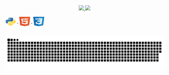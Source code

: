
<div align="center">
  <a href="https://github.com/Sabrina-Lopes">
  <img height="150em" src="https://github-readme-stats.vercel.app/api?username=Sabrina-Lopes&show_icons=true&theme=aura&include_all_commits=true&count_private=true"/>
  <img height="150em" src="https://github-readme-stats.vercel.app/api/top-langs/?username=Sabrina-Lopes&layout=compact&langs_count=7&theme=aura"/>
</div>
<div style="display: inline_block"><br>
  
  <img align="center" alt="Rafa-Python" height="30" width="40" src="https://raw.githubusercontent.com/devicons/devicon/master/icons/python/python-original.svg">
  <img align="center" alt="Rafa-HTML" height="30" width="40" src="https://raw.githubusercontent.com/devicons/devicon/master/icons/html5/html5-original.svg">
  <img align="center" alt="Rafa-CSS" height="30" width="40" src="https://raw.githubusercontent.com/devicons/devicon/master/icons/css3/css3-original.svg">
</div>
  
  ##

 
<div> 
 
 
  ![Snake animation](https://github.com/EdCarlosNunes/EdCarlosNunes/blob/output/github-contribution-grid-snake.svg)
 
</div>
